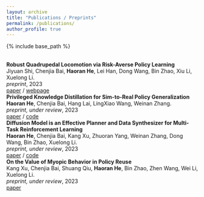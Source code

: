 ```yaml
---
layout: archive
title: "Publications / Preprints"
permalink: /publications/
author_profile: true
---
```

{% include base_path %}

<br> 
<b>Robust Quadrupedal Locomotion via Risk-Averse Policy Learning </b> <br> 
Jiyuan Shi, Chenjia Bai, <b>Haoran He</b>, Lei Han, Dong Wang, Bin Zhao, Xiu Li, Xuelong Li. <br> 
<em>preprint</em>, 2023
<br>
<a href="https://arxiv.org/pdf/2308.09405.pdf">paper</a> / <a href="https://risk-averse-locomotion.github.io/">webpage</a>

<br> 
<b>Privileged Knowledge Distillation for Sim-to-Real Policy Generalization </b> <br> 
<b>Haoran He</b>, Chenjia Bai, Hang Lai, LingXiao Wang, Weinan Zhang. <br> 
<em>preprint, under review</em>, 2023
<br>
<a href="https://arxiv.org/pdf/2305.18464.pdf">paper</a> / <a href="https://github.com/tinnerhrhe/HIB_Policy">code</a>


<br> 
<b>Diffusion Model is an Effective Planner and Data Synthesizer for Multi-Task Reinforcement Learning</b> <br> 
<b>Haoran He</b>, Chenjia Bai, Kang Xu, Zhuoran Yang, Weinan Zhang, Dong Wang, Bin Zhao, Xuelong Li. <br>
<em>preprint, under review</em>, 2023
<br>
<a href="https://arxiv.org/pdf/2305.18459.pdf">paper</a> / <a href="https://github.com/tinnerhrhe/MTDiff">code</a>


<br> 
<b>On the Value of Myopic Behavior in Policy Reuse</b> <br>
Kang Xu, Chenjia Bai, Shuang Qiu, <b>Haoran He</b>, Bin Zhao, Zhen Wang, Wei Li, Xuelong Li. <br>
<em>preprint, under review</em>, 2023
<br>
<a href="https://arxiv.org/pdf/2305.17623.pdf">paper</a>
